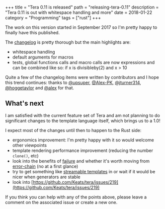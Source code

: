 +++
title = "Tera 0.11 is released"
path = "releasing-tera-0.11"
description = "Tera 0.11 is out with whitespace handling and more"
date = 2018-01-22
category = "Programming"
tags = ["rust"]
+++

The work on this version started in September 2017 so I'm pretty happy to finally have this published.

The [changelog](https://github.com/Keats/tera/blob/master/CHANGELOG.md) is pretty thorough but the main
highlights are:

- whitespace handling
- default arguments for macros
- tests, global functions calls and macro calls are now expressions and can be combined like so: if x is divisibleby(2) and x > 10

Quite a few of the changelog items were written by contributors and I hope this trend continues: thanks
to [@upsuper](https://github.com/upsuper), [@Alex-PK](https://github.com/Alex-PK), [@jturner314](https://github.com/jturner314), 
[@hoggetaylor](https://github.com/hoggetaylor) and [@alex](https://github.com/alex) for that.


## What's next

I am satisfied with the current feature set of Tera and am not planning to do significant changes
to the template language itself, which brings us to a 1.0!

I expect most of the changes until then to happen to the Rust side:

- ergonomics improvement: I'm pretty happy with it so would welcome other viewpoints
- template rendering performance improvement (reducing the number `clone()`, etc)
- look into the benefits of [failure](https://github.com/withoutboats/failure) 
and whether it's worth moving from [error-chain](https://github.com/rust-lang-nursery/error-chain) (no at a first glance)
- try to get something like [streamable templates](https://github.com/Keats/tera/issues/211) in or wait if it would be nicer when generators are stable
- look into [https://github.com/Keats/tera/issues/219](https://github.com/Keats/tera/issues/219)

If you think you can help with any of the points above, please leave a comment on the associated issue or create a new one.
